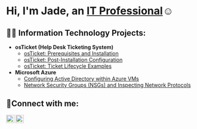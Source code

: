 <h1>Hi, I'm Jade, an <a href="https://www.linkedin.com/in/jadevargas/">IT Professional</a>☺</h1>

<h2>👨‍💻 Information Technology Projects:</h2>

- <b>osTicket (Help Desk Ticketing System)</b>
  - [osTicket: Prerequisites and Installation](https://github.com/jadevargas92/osticket-prereqs)
  - [osTicket: Post-Installation Configuration]()
  - [osTicket: Ticket Lifecycle Examples]()
- <b>Microsoft Azure</b>
  - [Configuring Active Directory within Azure VMs]()
  - [Network Security Groups (NSGs) and Inspecting Network Protocols]()

<h2>🤳Connect with me:</h2>

[<img align="left" alt="Josh | Twitter" width="22px" src="https://cdn.jsdelivr.net/npm/simple-icons@v3/icons/twitter.svg" />][twitter]
[<img align="left" alt="Josh | LinkedIn" width="22px" src="https://cdn.jsdelivr.net/npm/simple-icons@v3/icons/linkedin.svg" />][linkedin]

[twitter]: https://twitter.com/thejadevargas
[linkedin]: https://www.linkedin.com/in/jadevargas/
